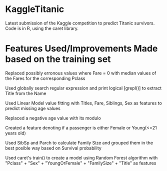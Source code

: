 # KaggleTitanic
Latest submission of the Kaggle competition to predict Titanic survivors. Code is in R, using the caret library. 

# Features Used/Improvements Made based on the training set
Replaced possibly erronous values where Fare = 0 with median values of the Fares for the corresponding Pclass

Used globally search regular expression and print logical [grepl()] to extract Title from the Name

Used Linear Model value fitting with Titles, Fare, Siblings, Sex as features to predict missing age values

Replaced a negative age value with its modulo

Created a feature denoting if a passenger is either Female or Young(<=21 years old)

Used SibSp and Parch to calculate Family Size and grouped them in the best posible way based on Survival probability

Used caret's train() to create a model using Random Forest algorithm with "Pclass" + "Sex" + "YoungOrFemale" + "FamilySize" + "Title" as features
